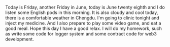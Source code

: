 Today is Friday, another Friday in June, today is June twenty eighth and I do listen some English pods in this morning. It is also cloudy and cool today, there is a comfortable weather in Chengdu. I'm going to clinic tonight and inject my medicine.
And I also prepare to play some video game, and eat a good meal.
Hope this day I have a good relax. I will do my homework, such as write some code for logger system and some contract code for web3 development.
